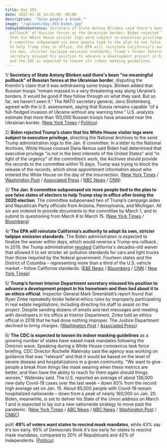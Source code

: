 ```yaml
---
title: Day 393
date: 2022-02-16 14:25:00 -08:00
description: '"Give people a break."'
image: "/uploads/day-393-biden.jpg"
todayInOneSentence: Secretary of State Antony Blinken said there's been "no meaningful
  pullback" of Russian forces at the Ukrainian border; Biden rejected Trump’s claim
  that his White House visitor logs were subject to executive privilege; the Jan.
  6 committee subpoenaed six more people tied to the plan to use false slates of electors
  to help Trump stay in office; the EPA will reinstate California’s authority to adopt
  its own, stricter tailpipe emission standards; Trump’s former Interior Department
  secretary misused his position to advance a development project in his hometown;
  and the CDC is expected to loosen its indoor masking guidelines.
---
```


1/ **Secretary of State Antony Blinken said there's been "no meaningful pullback" of Russian forces at the Ukrainian border**, disputing the Kremlin's claim that it was withdrawing some troops. Blinken added that Russian troops “remain massed in a very threatening way along Ukraine’s borders. It would be good if they follow through on what they said. But so far, we haven’t seen it.” The NATO secretary general, Jens Stoltenberg, agreed with the U.S. assessment, saying that Russia remains capable “of a full-fledged invasion of Ukraine without any warning time.” U.S. analysts estimate that more than 150,000 Russian troops have amassed near the Ukrainian border. ([New York Times](https://www.nytimes.com/live/2022/02/16/world/russia-ukraine-news/russia-announces-more-troop-withdrawals-offering-tenuous-hope-for-ukraine) / [Politico](https://www.politico.com/news/2022/02/16/blinken-pullback-russian-troops-ukraine-00009367))

2/ **Biden rejected Trump’s claim that his White House visitor logs were subject to executive privilege**, directing the National Archives to the send Trump administration logs to the Jan. 6 committee. In a letter to the National Archives, White House counsel Dana Remus said Biden had determined that executive privilege "is not in the best interests of the United States" and “in light of the urgency” of the committee’s work, the Archives should provide the records to the committee within 15 days. Trump was trying to block the release of the records, which show appointment information about who entered the White House on the day of the insurrection. ([New York Times](https://www.nytimes.com/2022/02/16/us/politics/biden-trump-white-house-visitor-logs.html) / [Washington Post](https://www.washingtonpost.com/politics/2022/02/16/biden-orders-trump-visitor-logs-turned-over/) / [Associated Press](https://apnews.com/article/joe-biden-donald-trump-united-states-congress-dana-remus-833698eba6e222cdc3dfa128c44b0c99) / [NBC News](https://www.nbcnews.com/politics/white-house/biden-tells-national-archives-hand-trump-white-house-visitor-logs-jan-rcna16447) / [CNN](https://www.cnn.com/2022/02/16/politics/donald-trump-joe-biden-january-6-white-house-visitor-logs/index.html))

3/ **The Jan. 6 committee subpoenaed six more people tied to the plan to use false slates of electors to help Trump stay in office after losing the 2020 election**. The committee subpoenaed two of Trump’s campaign aides and Republican Party officials from Arizona, Pennsylvania, and Michigan. All six are ordered to provide documents to the committee by March 1, and to submit to questioning from March 8 to March 15. ([New York Times](https://www.nytimes.com/2022/02/15/us/politics/jan-6-subpoenas-trump.html) / [Bloomberg](https://www.bloomberg.com/news/articles/2022-02-15/jan-6-panel-issues-more-subpoenas-tied-to-fake-state-electors?srnd=politics-vp&sref=MIBMEEoj))

4/ **The EPA will reinstate California’s authority to adopt its own, stricter tailpipe emission standards**. The Biden administration is expected to finalize the waiver within days, which would reverse a Trump-era rollback. In 2019, the Trump administration [revoked](https://whatthefuckjusthappenedtoday.com/2019/09/17/day-971/#1-the-trump-administration-will-revo) California's decades-old waiver that allowed it to set stricter air pollution standards for cars and light trucks than those required by the federal government. Fourteen states and the District of Columbia – representing more than a third of the U.S. vehicle market – follow California standards. ([E&E News](https://www.eenews.net/articles/sources-biden-to-restore-calif-clean-air-act-waiver-for-cars/) / [Bloomberg](https://www.bloomberg.com/news/articles/2022-02-16/biden-moving-to-end-trump-s-fight-with-california-over-emissions?srnd=politics-vp&sref=MIBMEEoj) / [CNN](https://www.cnn.com/2022/02/15/politics/biden-epa-will-reinstate-california-emissions-waiver-climate/index.html) / [New York Times](https://www.nytimes.com/2022/02/15/climate/california-waiver-emissions.html))

5/ **Trump’s former Interior Department secretary misused his position to advance a development project in his hometown and then lied about it to an ethics official**. Inspector General Mark Greenblatt’s report found that Ryan Zinke repeatedly broke federal ethics rules by improperly participating in real estate negotiations, including directing his staff to assist on the project. Despite sending dozens of emails and text messages and meeting with developers in his office at Interior Department, Zinke told an ethics official in 2018 that he had done nothing improper. The Justice Department declined to bring charges. ([Washington Post](https://www.washingtonpost.com/climate-environment/2022/02/16/zinke-inspector-general-report/) / [Associated Press](https://apnews.com/article/business-montana-billings-ryan-zinke-bf26ed5e11cc2b9d21c028f7fbf6cd0f))

6/ **The CDC is expected to loosen its indoor masking guidelines** as a growing number of states have eased mask mandates following the Omicron wave. Speaking during a White House coronavirus task force briefing, CDC Director Rochelle Walensky said the agency was working on guidance that was “relevant” and that it would be based on the level of severe disease and hospitalizations in a given community. "We want to give people a break from things like mask wearing when these metrics are better, and then have the ability to reach for them again should things worsen," Walensky said. The U.S. reported an average of about 136,000 new daily Covid-19 cases over the last week – down 83% from the record high average set on Jan. 15. About 85,000 people with Covid-19 remain hospitalized nationwide – down from a peak of nearly 160,000 on Jan. 20. Biden, meanwhile, is set to deliver his State of the Union address on March 1 and is expected to lay out a new nationwide strategy to move past the pandemic. ([New York Times](https://www.nytimes.com/live/2022/02/16/world/covid-19-tests-cases-vaccine/as-more-states-loosen-mask-policies-the-cdc-director-says-the-agency-is-working-on-relevant-guidance) / [ABC News](https://abcnews.go.com/Politics/cdc-loosen-mask-guidance-early-week-covid-case/story?id=82929192) / [NBC News](https://www.nbcnews.com/health/health-news/cdc-masks-cdc-expected-update-mask-guidance-early-week-rcna16331) / [Washington Post](https://www.washingtonpost.com/nation/2022/02/16/covid-omicron-variant-live-updates/#link-5LY7DXWHDRAZ7CK3FOZXQD66BE) / [CNBC](https://www.cnbc.com/2022/02/16/cdc-wants-to-give-people-a-break-from-wearing-masks-as-pandemic-improves-director-says.html))

poll/ **49% of voters want states to rescind mask mandates**, while 43% say it's too early. 65% of Democrats think it's too early for states to rescind mask mandates, compared to 20% of Republicans and 42% of Independents. ([Politico](https://www.politico.com/newsletters/playbook/2022/02/16/exclusive-poll-answers-to-the-midterms-2-big-questions-00009342))